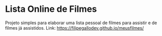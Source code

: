 # Lista Online de Filmes
Projeto simples para elaborar uma lista pessoal de filmes para assistir e de filmes já assistidos.
Link: https://filipegallodev.github.io/meusfilmes/
